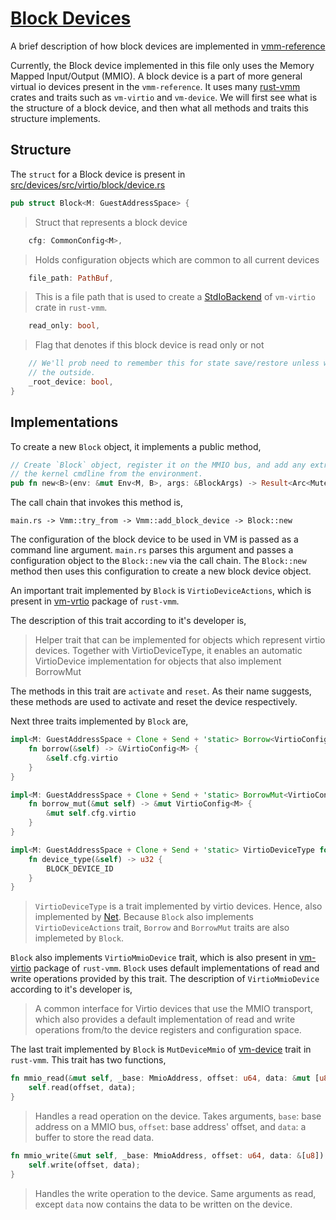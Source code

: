 # [Block Devices](https://github.com/codenet/vmm-reference/blob/main/src/devices/src/virtio/block/device.rs)

A brief description of how block devices are implemented in [vmm-reference](https://github.com/codenet/vmm-reference)

Currently, the Block device implemented in this file only uses the Memory Mapped Input/Output (MMIO). A block device is a part of more general virtual io devices present in the `vmm-reference`. It uses many [rust-vmm](https://github.com/rust-vmm) crates and traits such as `vm-virtio` and `vm-device`. We will first see what is the structure of a block device, and then what all methods and traits this structure implements.

## Structure

The `struct` for a Block device is present in [src/devices/src/virtio/block/device.rs](https://github.com/codenet/vmm-reference/blob/main/src/devices/src/virtio/block/device.rs)

```rs
pub struct Block<M: GuestAddressSpace> {
```
> Struct that represents a block device
```rs
    cfg: CommonConfig<M>,
```
> Holds configuration objects which are common to all current devices
```rs
    file_path: PathBuf,
```
> This is a file path that is used to create a [StdIoBackend](https://github.com/rust-vmm/vm-virtio/blob/main/crates/devices/virtio-blk/src/stdio_executor.rs) of `vm-virtio` crate in `rust-vmm`.
```rs
    read_only: bool,
```
> Flag that denotes if this block device is read only or not
```rs
    // We'll prob need to remember this for state save/restore unless we pass the info from
    // the outside.
    _root_device: bool,
}
```

## Implementations

To create a new `Block` object, it implements a public method,

```rs
// Create `Block` object, register it on the MMIO bus, and add any extra required info to
// the kernel cmdline from the environment.
pub fn new<B>(env: &mut Env<M, B>, args: &BlockArgs) -> Result<Arc<Mutex<Self>>>
```
The call chain that invokes this method is,

```
main.rs -> Vmm::try_from -> Vmm::add_block_device -> Block::new
```

The configuration of the block device to be used in VM is passed as a command line argument. `main.rs` parses this argument and passes a configuration object to the `Block::new` via the call chain. The `Block::new` method then uses this configuration to create a new block device object.

An important trait implemented by `Block` is `VirtioDeviceActions`, which is present in [vm-vrtio](https://github.com/rust-vmm/vm-virtio/tree/main/crates/virtio-device) package of `rust-vmm`.

The description of this trait according to it's developer is,
> Helper trait that can be implemented for objects which represent virtio devices. Together with VirtioDeviceType, it enables an automatic VirtioDevice implementation for objects that also implement BorrowMut<VirtioConfig>

The methods in this trait are `activate` and `reset`. As their name suggests, these methods are used to activate and reset the device respectively.

Next three traits implemented by `Block` are,

```rs
impl<M: GuestAddressSpace + Clone + Send + 'static> Borrow<VirtioConfig<M>> for Block<M> {
    fn borrow(&self) -> &VirtioConfig<M> {
        &self.cfg.virtio
    }
}

impl<M: GuestAddressSpace + Clone + Send + 'static> BorrowMut<VirtioConfig<M>> for Block<M> {
    fn borrow_mut(&mut self) -> &mut VirtioConfig<M> {
        &mut self.cfg.virtio
    }
}

impl<M: GuestAddressSpace + Clone + Send + 'static> VirtioDeviceType for Block<M> {
    fn device_type(&self) -> u32 {
        BLOCK_DEVICE_ID
    }
}
```

> `VirtioDeviceType` is a trait implemented by virtio devices. Hence, also implemented by [Net](https://github.com/codenet/vmm-reference/blob/main/src/devices/src/virtio/net/device.rs). Because `Block` also implements `VirtioDeviceActions` trait, `Borrow` and `BorrowMut` traits are also implemeted by `Block`.

`Block` also implements `VirtioMmioDevice` trait, which is also present in [vm-virtio](https://github.com/rust-vmm/vm-virtio/tree/main/crates/virtio-device) package of `rust-vmm`. `Block` uses default implementations of read and write operations provided by this trait. The description of `VirtioMmioDevice` according to it's developer is,
> A common interface for Virtio devices that use the MMIO transport, which also provides a default implementation of read and write operations from/to the device registers and configuration space.

The last trait implemented by `Block` is `MutDeviceMmio` of [vm-device](https://github.com/rust-vmm/vm-device/blob/main/src/lib.rs) trait in `rust-vmm`. This trait has two functions,

```rs
fn mmio_read(&mut self, _base: MmioAddress, offset: u64, data: &mut [u8]) {
    self.read(offset, data);
}
```
> Handles a read operation on the device. Takes arguments, `base`: base address on a MMIO bus, `offset`: base address' offset, and `data`: a buffer to store the read data.

```rs
fn mmio_write(&mut self, _base: MmioAddress, offset: u64, data: &[u8]) {
    self.write(offset, data);
}
```
> Handles the write operation to the device. Same arguments as read, except `data` now contains the data to be written on the device.
